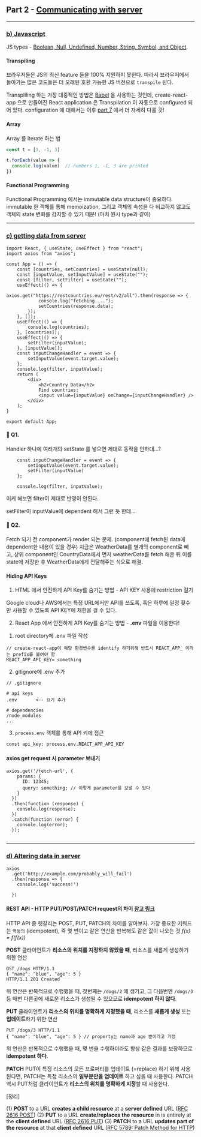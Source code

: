 ## Part 2 - [Communicating with server](https://fullstackopen.com/en/part2)

---

### [b) Javascript](https://fullstackopen.com/en/part1/javascript)

JS types - [Boolean, Null, Undefined, Number, String, Symbol, and Object](https://developer.mozilla.org/en-US/docs/Web/JavaScript/Data_structures).

#### Transpiling

브라우저들은 JS의 최신 feature 들을 100% 지원하지 못한다. 따라서 브라우저에서 돌아가는 많은 코드들은 더 오래된 호환 가능한 JS 버전으로 `transpile` 된다.  

Transpliling 하는 가장 대중적인 방법은 [Babel](https://babeljs.io/) 을 사용하는 것인데, create-react-app 으로 만들어진 React application 은 Transpilation 이 자동으로 configured 되어 있다. configuration 에 대해서는 이후 [part 7](https://fullstackopen.com/part7) 에서 더 자세히 다룰 것!

#### Array

Array 를 iterate 하는 법

```js
const t = [1, -1, 3]

t.forEach(value => {
  console.log(value)  // numbers 1, -1, 3 are printed
})    
```

#### Functional Programming

Functional Programming 에서는 immutable data structure이 중요하다. immutable 한 객체를 통해 memoization, 그리고 객체의 속성을 다 비교하지 않고도 객체의 state 변화를 감지할 수 있기 때문! (마치 원시 type과 같이)

---

### [c) getting data from server](https://fullstackopen.com/en/part2/getting_data_from_server)

```react
import React, { useState, useEffect } from "react";
import axios from "axios";

const App = () => {
    const [countries, setCountries] = useState(null);
    const [inputValue, setInputValue] = useState("");
    const [filter, setFilter] = useState("");
    useEffect(() => {
        axios.get("https://restcountries.eu/rest/v2/all").then(response => {
            console.log("fetching....");
            setCountries(response.data);
        });
    }, []);
    useEffect(() => {
        console.log(countries);
    }, [countries]);
    useEffect(() => {
        setFilter(inputValue);
    }, [inputValue]);
    const inputChangeHandler = event => {
        setInputValue(event.target.value);
    };
    console.log(filter, inputValue);
    return (
        <div>
            <h2>Country Data</h2>
            Find countries:
            <input value={inputValue} onChange={inputChangeHandler} />
        </div>
    );
}

export default App;

```

####  🤔 Q1. 

Handler 하나에 여러개의 setState 를 넣으면 제대로 동작을 안하대...?

```react
    const inputChangeHandler = event => {
        setInputValue(event.target.value);
      	setFilter(inputValue)
    };

    console.log(filter, inputValue);
```

이케 해보면 filter이 제대로 반영이 안된다.

setFilter이 inputValue에 dependent 해서 그런 듯 한데...

#### 🤔 Q2.

Fetch 되기 전 component가 render 되는 문제. (component에 fetch된 data에 dependent한 내용이 있을 경우)
지금은 WeatherData를 별개의 component로 빼고, 상위 component인 CountryData에서 먼저 weatherData를 fetch 해온 뒤 이를 state에 저장한 후 WeatherData에게 전달해주는 식으로 해결.

#### Hiding API Keys

1) HTML 에서 안전하게 API Key를 숨기는 방법 - API KEY 사용에 restriction 걸기

Google cloud나 AWS에서는 특정 URL에서만 API를 쓰도록, 혹은 하루에 일정 횟수만 사용할 수 있도록 API KEY에 제한을 걸 수 있다.

2) React App 에서 안전하게 API Key를 숨기는 방법 - **.env** 파일을 이용한다!

1. root directory에 .env 파일 작성

```react
// create-react-app이 해당 환경변수를 identify 하기위해 반드시 REACT_APP_ 이라는 prefix를 붙여야 함
REACT_APP_API_KEY= something
```

2. gitignore에 .env 추가

```
// .gitignore

# api keys
.env       <-- 요기 추가

# dependencies
/node_modules
...
```

3. `process.env` 객체를 통해 API 키에 접근

```react
const api_key: process.env.REACT_APP_API_KEY
```

#### axios get request 시 parameter 보내기

```react
axios.get('/fetch-url', {
    params: {
      ID: 12345;
      query: something; // 이렇게 parameter을 보낼 수 있다
    }
  })
  .then(function (response) {
    console.log(response);
  })
  .catch(function (error) {
    console.log(error);
  });
  
```

---

### [d) Altering data in server](https://fullstackopen.com/en/part2/altering_data_in_server)

```react
axios
  .get('http://example.com/probably_will_fail')
  .then(response => {
    console.log('success!')
 
  })
```

#### REST API - HTTP PUT/POST/PATCH request의 차이 [참고 링크](https://1ambda.github.io/javascripts/rest-api-put-vs-post/)

HTTP API 중 헷갈리는 POST, PUT, PATCH의 차이를 알아보자.
가장 중요한 키워드는 `멱등의` (idempotent), 즉 몇 번이고 같은 연산을 반복해도 같은 값이 나오는 것 *f(x) = f(f(x))*

**POST** 
클라이언트가 **리소스의 위치를 지정하지 않았을 때**, 리소스를 새롭게 생성하기 위한 연산

```react
OST /dogs HTTP/1.1
{ "name": "blue", "age": 5 }
HTTP/1.1 201 Created
```

위 연산은 반복적으로 수행했을 때,  첫번째는 `/dogs/2` 에 생기고, 그 다음번엔 `/dogs/3` 등 매번 다른곳에 새로운 리소스가 생성될 수 있으므로 **idempotent 하지 않다**.

**PUT** 
클라이언트가 **리소스의 위치를 명확하게 지정했을 때**, 리소스를 **새롭게 생성** 또는 **업데이트**하기 위한 연산

```react
PUT /dogs/3 HTTP/1.1
{ "name": "blue", "age": 5 } // property는 name과 age 뿐이라고 가정
```

위 연산은 반복적으로 수행했을 때,  몇 번을 수행하더라도 항상 같은 결과를 보장하므로 **idempotent 하다**.

**PATCH**
PUT이 특정 리소스의 모든 프로퍼티를 업데이트 (=replace) 하기 위해 사용된다면, PATCH는 특정 리소스의 **일부분만을 업데이트** 하고 싶을 때 사용한다. PATCH 역시 PUT처럼 클라이언트가 **리소스의 위치를 명확하게 지정**할 때 사용한다.

[정리]

(1) **POST** to a URL **creates a child resource** at a **server defined** URL
([RFC 2616 POST](http://www.w3.org/Protocols/rfc2616/rfc2616-sec9.html#sec9.5))
(2) **PUT** to a URL **create/replaces the resource** in is entirely at the **client defined** URL
([RFC 2616 PUT](http://www.w3.org/Protocols/rfc2616/rfc2616-sec9.html#sec9.6))
(3) **PATCH** to a URL **updates part of the resource** at that **client defined** URL
([RFC 5789: Patch Method for HTTP](http://tools.ietf.org/html/rfc5789))
